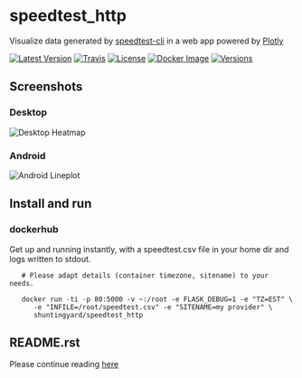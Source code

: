 # speedtest_http

Visualize data generated by
[speedtest-cli](https://github.com/sivel/speedtest-cli) in a web app
powered by [Plotly](https://plot.ly/python/)


[![Latest Version](https://img.shields.io/pypi/v/speedtest-http.svg)](https://pypi.python.org/pypi/speedtest-http/)
[![Travis](https://travis-ci.com/shuntingyard/speedtest_http.svg?branch=master)](https://travis-ci.com/shuntingyard/speedtest_http)
[![License](https://img.shields.io/pypi/l/speedtest-http.svg)](http://github.com/shuntingyard/speedtest_http/blob/master/LICENSE.txt)
[![Docker Image](https://img.shields.io/docker/cloud/build/shuntingyard/speedtest_http.svg)](https://cloud.docker.com/repository/docker/shuntingyard/speedtest_http/builds)
[![Versions](https://img.shields.io/pypi/pyversions/speedtest-http.svg)](https://pypi.python.org/pypi/speedtest-http/)

## Screenshots

### Desktop

![Desktop Heatmap](https://raw.githubusercontent.com/shuntingyard/speedtest_http/master/static/Heatmap30.png)

### Android

![Android Lineplot](https://raw.githubusercontent.com/shuntingyard/speedtest_http/master/static/LineplotTodayAndroid.png)

## Install and run

### dockerhub

Get up and running instantly, with a speedtest.csv file in your home dir and
logs written to stdout.

```
   # Please adapt details (container timezone, sitename) to your needs.

   docker run -ti -p 80:5000 -v ~:/root -e FLASK_DEBUG=1 -e "TZ=EST" \
      -e "INFILE=/root/speedtest.csv" -e "SITENAME=my provider" \
      shuntingyard/speedtest_http
```

## README.rst

Please continue reading [here](https://github.com/shuntingyard/speedtest_http/blob/master/README.rst#dockerhub)
